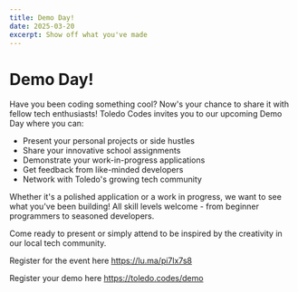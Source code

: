 ```yaml
---
title: Demo Day!
date: 2025-03-20
excerpt: Show off what you've made
---
```


# Demo Day!

Have you been coding something cool? Now's your chance to share it with fellow tech enthusiasts! Toledo Codes invites you to our upcoming Demo Day where you can:

* Present your personal projects or side hustles
* Share your innovative school assignments
* Demonstrate your work-in-progress applications
* Get feedback from like-minded developers
* Network with Toledo's growing tech community

Whether it's a polished application or a work in progress, we want to see what you've been building! All skill levels welcome - from beginner programmers to seasoned developers.

Come ready to present or simply attend to be inspired by the creativity in our local tech community.

Register for the event here <https://lu.ma/pi7lx7s8>

Register your demo here <https://toledo.codes/demo>
